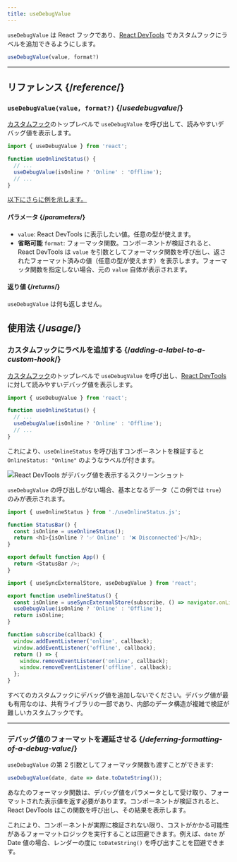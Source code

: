 ```yaml
---
title: useDebugValue
---
```


<Intro>

`useDebugValue` は React フックであり、[React DevTools](/learn/react-developer-tools) でカスタムフックにラベルを追加できるようにします。

```js
useDebugValue(value, format?)
```

</Intro>

<InlineToc />

---

## リファレンス {/*reference*/}

### `useDebugValue(value, format?)` {/*usedebugvalue*/}

[カスタムフック](/learn/reusing-logic-with-custom-hooks)のトップレベルで `useDebugValue` を呼び出して、読みやすいデバッグ値を表示します。

```js
import { useDebugValue } from 'react';

function useOnlineStatus() {
  // ...
  useDebugValue(isOnline ? 'Online' : 'Offline');
  // ...
}
```

[以下にさらに例を示します。](#usage)

#### パラメータ {/*parameters*/}

* `value`: React DevTools に表示したい値。任意の型が使えます。
* **省略可能** `format`: フォーマッタ関数。コンポーネントが検証されると、React DevTools は `value` を引数としてフォーマッタ関数を呼び出し、返されたフォーマット済みの値（任意の型が使えます）を表示します。フォーマッタ関数を指定しない場合、元の `value` 自体が表示されます。

#### 返り値 {/*returns*/}

`useDebugValue` は何も返しません。

## 使用法 {/*usage*/}

### カスタムフックにラベルを追加する {/*adding-a-label-to-a-custom-hook*/}

[カスタムフック](/learn/reusing-logic-with-custom-hooks)のトップレベルで `useDebugValue` を呼び出し、[React DevTools](/learn/react-developer-tools) に対して読みやすい<CodeStep step={1}>デバッグ値</CodeStep>を表示します。

```js [[1, 5, "isOnline ? 'Online' : 'Offline'"]]
import { useDebugValue } from 'react';

function useOnlineStatus() {
  // ...
  useDebugValue(isOnline ? 'Online' : 'Offline');
  // ...
}
```

これにより、`useOnlineStatus` を呼び出すコンポーネントを検証すると `OnlineStatus: "Online"` のようなラベルが付きます。

![React DevTools がデバッグ値を表示するスクリーンショット](/images/docs/react-devtools-usedebugvalue.png)

`useDebugValue` の呼び出しがない場合、基本となるデータ（この例では `true`）のみが表示されます。

<Sandpack>

```js
import { useOnlineStatus } from './useOnlineStatus.js';

function StatusBar() {
  const isOnline = useOnlineStatus();
  return <h1>{isOnline ? '✅ Online' : '❌ Disconnected'}</h1>;
}

export default function App() {
  return <StatusBar />;
}
```

```js useOnlineStatus.js active
import { useSyncExternalStore, useDebugValue } from 'react';

export function useOnlineStatus() {
  const isOnline = useSyncExternalStore(subscribe, () => navigator.onLine, () => true);
  useDebugValue(isOnline ? 'Online' : 'Offline');
  return isOnline;
}

function subscribe(callback) {
  window.addEventListener('online', callback);
  window.addEventListener('offline', callback);
  return () => {
    window.removeEventListener('online', callback);
    window.removeEventListener('offline', callback);
  };
}
```

</Sandpack>

<Note>

すべてのカスタムフックにデバッグ値を追加しないでください。デバッグ値が最も有用なのは、共有ライブラリの一部であり、内部のデータ構造が複雑で検証が難しいカスタムフックです。

</Note>

---

### デバッグ値のフォーマットを遅延させる {/*deferring-formatting-of-a-debug-value*/}

`useDebugValue` の第 2 引数としてフォーマッタ関数も渡すことができます:

```js [[1, 1, "date", 18], [2, 1, "date.toDateString()"]]
useDebugValue(date, date => date.toDateString());
```

あなたのフォーマッタ関数は、<CodeStep step={1}>デバッグ値</CodeStep>をパラメータとして受け取り、<CodeStep step={2}>フォーマットされた表示値</CodeStep>を返す必要があります。コンポーネントが検証されると、React DevTools はこの関数を呼び出し、その結果を表示します。

これにより、コンポーネントが実際に検証されない限り、コストがかかる可能性があるフォーマットロジックを実行することは回避できます。例えば、`date` が Date 値の場合、レンダーの度に `toDateString()` を呼び出すことを回避できます。